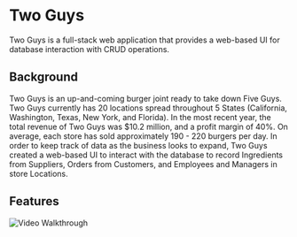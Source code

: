 # Two Guys

Two Guys is a full-stack web application that provides a web-based UI for database interaction with CRUD operations.

## Background

Two Guys is an up-and-coming burger joint ready to take down Five Guys. Two Guys currently has 20 locations spread throughout 5 States (California, Washington, Texas, New York, and Florida). In the most recent year, the total revenue of Two Guys was $10.2 million, and a profit margin of 40%. On average, each store has sold approximately 190 - 220 burgers per day. In order to keep track of data as the business looks to expand, Two Guys created a web-based UI to interact with the database to record Ingredients from Suppliers, Orders from Customers, and Employees and Managers in store Locations.

## Features



<img src='http://g.recordit.co/JBCngvzkCo.gif' title='Video Walkthrough' width='' alt='Video Walkthrough' />
